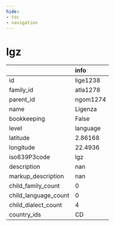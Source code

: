 ```yaml
---
hide:
- toc
- navigation
---
```

# lgz
|                      | info     |
|:---------------------|:---------|
| id                   | lige1238 |
| family_id            | atla1278 |
| parent_id            | ngom1274 |
| name                 | Ligenza  |
| bookkeeping          | False    |
| level                | language |
| latitude             | 2.86168  |
| longitude            | 22.4936  |
| iso639P3code         | lgz      |
| description          | nan      |
| markup_description   | nan      |
| child_family_count   | 0        |
| child_language_count | 0        |
| child_dialect_count  | 4        |
| country_ids          | CD       |